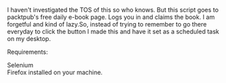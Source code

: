 I haven't investigated the TOS of this so who knows. But this script goes to packtpub's free daily e-book page. Logs you in and claims the book. I am forgetful and kind of lazy.So, instead of trying to remember to go there everyday to click the button I made this and have it set as a scheduled task on my desktop.

Requirements:

Selenium </br>
Firefox installed on your machine.
